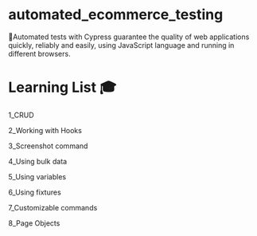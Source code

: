 # automated_ecommerce_testing

🚀Automated tests with Cypress guarantee the quality of web applications quickly, reliably and easily, using JavaScript language and running in different browsers.

# Learning List 🎓
1_CRUD

2_Working with Hooks

3_Screenshot command

4_Using bulk data

5_Using variables

6_Using fixtures

7_Customizable commands

8_Page Objects

